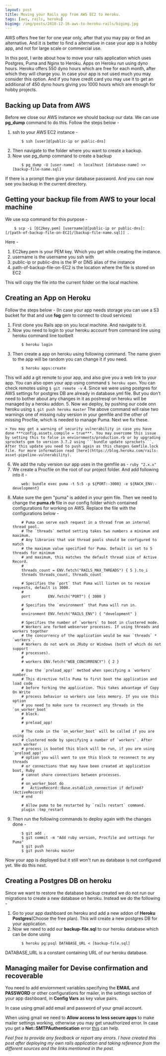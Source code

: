 ```yaml
---
layout: post
title: Moving your Rails app from AWS EC2 to Heroku.
tags: [aws, rails, heroku]
bigimg: /img/posts/2018-12-16-aws-to-heroku-rails/bigimg.jpg
---
```


AWS offers free tier for one year only, after that you may pay or find an alternative. And it is better to find a alternative in case your app is a hobby app, and not for large scale or commercial use.

In this post, I write about how to move your rails application which uses Postgres, Puma and Nginx to Heroku. Apps on Heroku run using dyno hours. Heroku offers 550 dyno hours which are free for each month, after which they will charge you. In case your app is not used much you may consider this option. And if you have credit card you may use it to get an additional of 450 dyno hours giving you 1000 hours which are enough for hobby projects.

## Backing up Data from AWS

Before we close our AWS instance we should backup our data. We can use **pg_dump** command to do this. Follow the steps below -

1. ssh to your AWS EC2 instance - 
    ```
        $ ssh [user]@[public-ip or public-dns]
    ```
2. Then navigate to the folder where you want to create a backup.
3. Now use pg_dump command to create a backup
    ```
        $ pg_dump -U [user-name] -h localhost [database-name] >> [backup-file-name.sql]
    ```

If there is a prompt then give your database password. And you can now see you backup in the current directory.

## Getting your backup file from AWS to your local machine
We use scp command for this purpose -

```
    $ scp -i [EC2key.pem] [username]@[public-ip or public-dns]:[/[path-of-backup-file-on-EC2]/[backup-file-name.sql]] . 
```

Here - 
1. EC2key.pem is your PEM key. Which you get while creating the instance.
2. username is the username you ssh with
3. public-ip or public-dns is the IP or DNS alias of the instance
4. path-of-backup-file-on-EC2 is the location where the file is stored on EC2

This will copy the file into the current folder on the local machine.

## Creating an App on Heroku 

Follow the steps below - (In case your app needs storage you can use a S3 bucket for that and use **fog** gem to connect to cloud services) 


1. First clone you Rails app on you local machine. And navigate to it.
2. Now you need to login to your heroku account from command line using heroku command line toolbelt
    ```
        $ heroku login        
    ```
3. Then create a app on heroku using following command. The name given to the app will be random you can change it if you need.
    ```
        $ heroku apps:create
    ```
This will add a git remote to your app, and also give you a web link to your app. You can also open your app using command ```$ heroku open```. You can check remotes using ```$ git remote -v```
4. Since we were using postgres for AWS settings for postgres DB are already in database.yml file. But you don't need to bother about any changes in it as postresql on heroku will be managed by a heroku addon.
5. Now we deploy, by pushing our code onn heroku using 
    ```
        $ git push heroku master
    ```
    The above command will raise two warnings one of missing ruby version in your gemfile and the other of missing Procfile, which is needed to manage Puma. Next we fix these.
    
    > You may get a warning of security vulnerability in case you have done ***config.assets.compile = true***. You may overcome this issue by setting this to false in enviornments/production.rb or by upgrading sprockets gem to version 3.7.2 using ```bundle update sprockets```. After this update you need to push again as this changes Gemfile.lock file. For more information read [here](https://blog.heroku.com/rails-asset-pipeline-vulnerability).
    
6. We add the ruby version our app uses in the gemfile as - ```ruby "2.x.x"```
7. We create a Procfile on the root of our project folder. And add following into it - 
    ```
        web: bundle exec puma -t 5:5 -p ${PORT:-3000} -e ${RACK_ENV:-development}
    ```
8.  Make sure the gem "puma" is added in your gem file. Then we need to change the **puma.rb** file in our config folder which contained configurations for working on AWS. Replace the file with the configurations below -
    ```
        # Puma can serve each request in a thread from an internal thread pool.
        # The `threads` method setting takes two numbers a minimum and maximum.
        # Any libraries that use thread pools should be configured to match
        # the maximum value specified for Puma. Default is set to 5 threads for minimum
        # and maximum, this matches the default thread size of Active Record.
        #
        threads_count = ENV.fetch("RAILS_MAX_THREADS") { 5 }.to_i
        threads threads_count, threads_count
        
        # Specifies the `port` that Puma will listen on to receive requests, default is 3000.
        #
        port        ENV.fetch("PORT") { 3000 }
        
        # Specifies the `environment` that Puma will run in.
        #
        environment ENV.fetch("RAILS_ENV") { "development" }
        
        # Specifies the number of `workers` to boot in clustered mode.
        # Workers are forked webserver processes. If using threads and workers together
        # the concurrency of the application would be max `threads` * `workers`.
        # Workers do not work on JRuby or Windows (both of which do not support
        # processes).
        #
        # workers ENV.fetch("WEB_CONCURRENCY") { 2 }
        
        # Use the `preload_app!` method when specifying a `workers` number.
        # This directive tells Puma to first boot the application and load code
        # before forking the application. This takes advantage of Copy On Write
        # process behavior so workers use less memory. If you use this option
        # you need to make sure to reconnect any threads in the `on_worker_boot`
        # block.
        #
        # preload_app!
        
        # The code in the `on_worker_boot` will be called if you are using
        # clustered mode by specifying a number of `workers`. After each worker
        # process is booted this block will be run, if you are using `preload_app!`
        # option you will want to use this block to reconnect to any threads
        # or connections that may have been created at application boot, Ruby
        # cannot share connections between processes.
        #
        # on_worker_boot do
        #   ActiveRecord::Base.establish_connection if defined?(ActiveRecord)
        # end
        
        # Allow puma to be restarted by `rails restart` command.
        plugin :tmp_restart
    ```
9.  Then run the following commands to deploy again with the changes done -
    ```
        $ git add .
        $ git commit -m "Add ruby version, Procfile and settings for Puma"
        $ git push
        $ git push heroku master
    ```

Now your app is deployed but it still won't run as database is not configured yet. We do this next.

## Creating a Postgres DB on heroku

Since we want to restore the database backup created we do not run our migrations to create a new database on heroku. Instead we do the following -

1. Go to your app dashboard on heroku and add a new addon of **Heroku Postgres**(Choose the free plan). This will create a new postgres DB for your application.
2. Now we need to add our **backup-file.sql** to our heroku database which can be done using
    ```
        $ heroku pg:psql DATABASE_URL < [backup-file.sql]
    ```
DATABASE_URL is a constant containing URL of our heroku database.

## Managing mailer for Devise confirmation and recoverable

You need to add enviornment variables specifying the **EMAIL** and **PASSWORD** or other configurations for mailer, in the settings section of your app dashboard, in **Config Vars** as key value pairs.

In case using gmail add email and password of your gmail account. 

When using gmail we need to **Allow access to less secure apps** to make mailer settings working, otherwise you may get unauthorized error. In case you get a **Net::SMTPAuthentication** error [this](https://stackoverflow.com/questions/18124878/netsmtpauthenticationerror-when-sending-email-from-rails-app-on-staging-envir) can help.

*Feel free to provide any feedback or report any errors. I have created this post after deploying my own rails application and taking reference from the different sources and the links mentioned in the post.*

